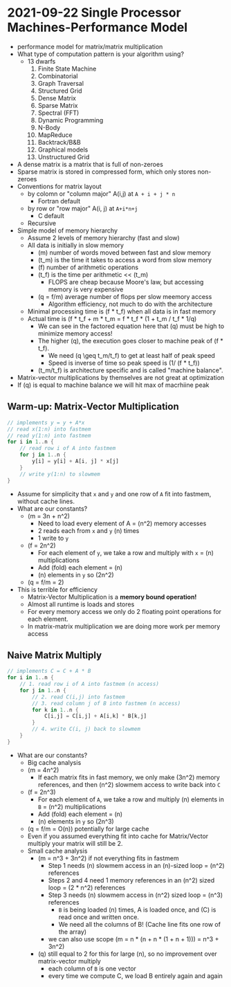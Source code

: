 # 2021-09-22 Single Processor Machines-Performance Model

* performance model for matrix/matrix multiplication
* What type of computation pattern is your algorithm using?
  * 13 dwarfs
    1. Finite State Machine
    2. Combinatorial
    3. Graph Traversal
    4. Structured Grid
    5. Dense Matrix
    6. Sparse Matrix
    7. Spectral (FFT)
    8. Dynamic Programming
    9. N-Body
    10. MapReduce
    11. Backtrack/B&B
    12. Graphical models
    13. Unstructured Grid
* A dense matrix is a matrix that is full of non-zeroes
* Sparse matrix is stored in compressed form, which only stores non-zeroes
* Conventions for matrix layout
  * by colomn or "column major" A(i,j) at `A + i + j * n`
    * Fortran default
  * by row or "row major" A(i, j) at `A+i*n+j` 
    * C default
  * Recursive
* Simple model of memory hierarchy
  * Assume 2 levels of memory hierarchy (fast and slow)
  * All data is initially in slow memory
    * \(m\) number of words moved between fast and slow memory
    * \(t_m\) is the time it takes to access a word from slow memory
    * \(f\) number of arithmetic operations
    * \(t_f\) is the time per arithmetic << \(t_m\)
      * FLOPS are cheap because Moore's law, but accessing memory is very expensive
    * \(q = f/m\) average number of flops per slow meemory access
      * Algorithm efficiency, not much to do with the architecture
  * Minimal processing time is \(f * t_f\) when all data is in fast memory
  * Actual time is \(f * t_f + m * t_m = f * t_f * (1 + t_m / t_f * 1/q\)
    * We can see in the factored equation here that \(q\) must be high to minimize memory access! 
    * The higher \(q\), the execution goes closer to machine peak of \(f * t_f\).
      * We need \(q \geq t_m/t_f\) to get at least half of peak speed
      * Speed is inverse of time so peak speed is \(1/ (f * t_f)\)
    * \(t_m/t_f\) is architecture specific and is called "machine balance".
* Matrix-vector multiplications by themselves are not great at optimization
* If \(q\) is equal to machine balance we will hit max of macrhiine peak

## Warm-up: Matrix-Vector Multiplication
```rust
// implements y = y + A*x
// read x(1:n) into fastmem
// read y(1:n) into fastmem
for i in 1..n {
    // read row i of A into fastmem
    for j in 1..n {
        y[i] = y[i] + A[i, j] * x[j]
    }
    // write y(1:n) to slowmem
}
```
* Assume for simplicity that `x` and `y` and one row of `A` fit into fastmem, without cache lines.
* What are our constants?
  * \(m = 3n + n^2\)
    * Need to load every element of A = \(n^2\) memory accesses
    * 2 reads each from `x` and `y` \(n\) times
    * 1 write to `y` 
  * \(f = 2n^2\)
    * For each element of `y`, we take a row and multiply with `x` = \(n\) multiplications
    * Add (fold) each element = \(n\)
    * \(n\) elements in `y` so \(2n^2\)
  * \(q = f/m = 2\)
* This is terrible for efficiency
  * Matrix-Vector Multiplication is a **memory bound operation!**
  * Almost all runtime is loads and stores
  * For every memory access we only do 2 floating point operations for each element.
  * In matrix-matrix multiplication we are doing more work per memory access
## Naive Matrix Multiply
```rust
// implements C = C + A * B
for i in 1..n {
    // 1. read row i of A into fastmem (n access)
    for j in 1..n {
        // 2. read C(i,j) into fastmem
        // 3. read column j of B into fastmem (n access)
        for k in 1..n {
            C[i,j] = C[i,j] + A[i,k] * B[k,j]
        }
        // 4. write C(i, j) back to slowmem
    }
}
```
* What are our constants?
  * Big cache analysis
  * \(m = 4n^2\)
    * If each matrix fits in fast memory, we only make \(3n^2\) memory references, and then \(n^2\) slowmem access to write back into `C`
  * \(f = 2n^3\)
    * For each element of `A`, we take a row and multiply \(n\) elements in `B` = \(n^2\) multiplications
    * Add (fold) each element = \(n\)
    * \(n\) elements in `y` so \(2n^3\)
  * \(q = f/m = O(n)\) potentially for large cache
  * Even if you assumed everything fit into cache for Matrix/Vector multiply your matrix will still be 2.
  * Small cache analysis
    * \(m = n^3 + 3n^2\) if not everything fits in fastmem
      * Step 1 needs \(n\) slowmem access in an \(n\)-sized loop = \(n^2\) references
      * Steps 2 and 4 need 1 memory references in an \(n^2\) sized loop = \(2 * n^2\) references
      * Step 3 needs \(n\) slowmem access in \(n^2\) sized loop = \(n^3\) references
        * `B` is being loaded \(n\) times, A is loaded once, and \(C\) is read once and written once.
        * We need all the columns of B! (Cache line fits one row of the array)
      * we can also use scope \(m = n * (n + n * (1 + n + 1))) = n^3 + 3n^2\)
    * \(q\) still equal to 2 for this for large \(n\), so no improvement over matrix-vector multiply
      * each column of `B` is one vector
      * every time we compute C, we load B entirely again and again
